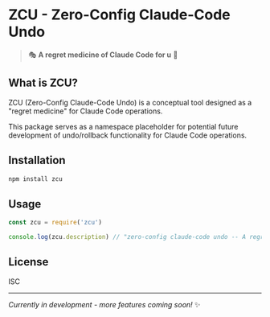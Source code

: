 # ZCU - Zero-Config Claude-Code Undo

> 🎭 **A regret medicine of Claude Code for u** 💊

## What is ZCU?

ZCU (Zero-Config Claude-Code Undo) is a conceptual tool designed as a "regret medicine" for Claude Code operations.

This package serves as a namespace placeholder for potential future development of undo/rollback functionality for Claude Code operations.

## Installation

```bash
npm install zcu
```

## Usage

```javascript
const zcu = require('zcu')

console.log(zcu.description) // "zero-config claude-code undo -- A regret medicine of Claude Code for u"
```

## License

ISC

---

_Currently in development - more features coming soon!_ ✨
